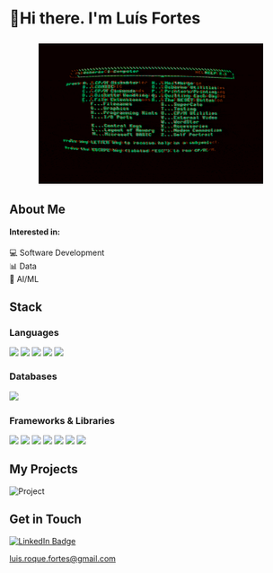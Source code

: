 # <p align="left">👋Hi there. I'm Luís Fortes</p> 
<p align="center">
   <img src="https://github.com/0xfortes/0xFortes/blob/main/EHil.gif" width="400px" height="250px">
</p>

## About Me

#### Interested in:  
💻 Software Development  
📊 Data  
🤖 AI/ML  

## Stack

### Languages
<img src="https://img.shields.io/badge/HTML5-E34F26?style=for-the-badge&logo=html5&logoColor=white" height="24"> <img src="https://img.shields.io/badge/CSS3-1572B6?style=for-the-badge&logo=css3&logoColor=white" height="24">
<img src="https://img.shields.io/badge/JavaScript-F7DF1E?style=for-the-badge&logo=javascript&logoColor=black" height="24">
<img src="https://img.shields.io/badge/Python-3776AB?style=for-the-badge&logo=python&logoColor=white" height="24">
<img src="https://img.shields.io/badge/Solidity-363636?style=for-the-badge&logo=solidity&logoColor=white" height="24">

### Databases
<img src="https://img.shields.io/badge/PostgreSQL-316192?style=for-the-badge&logo=postgresql&logoColor=white" height="24">

### Frameworks & Libraries
<img src="https://img.shields.io/badge/React-61DAFB?style=for-the-badge&logo=react&logoColor=black" height="24"> <img src="https://img.shields.io/badge/Django-092E20?style=for-the-badge&logo=django&logoColor=white" height="24">
<img src="https://img.shields.io/badge/TailwindCSS-06B6D4?style=for-the-badge&logo=tailwind-css&logoColor=white" height="24">
<img src="https://img.shields.io/badge/Pandas-150458?style=for-the-badge&logo=pandas&logoColor=white" height="24">
<img src="https://img.shields.io/badge/NumPy-013243?style=for-the-badge&logo=numpy&logoColor=white" height="24">
<img src="https://img.shields.io/badge/Matplotlib-013243?style=for-the-badge&logo=Matplotlib&logoColor=white" height="24">
<img src="https://img.shields.io/badge/scikit--learn-F7931E?style=for-the-badge&logo=scikit-learn&logoColor=white" height="24">


## My Projects


![Project](https://github.com/[YourUsername]/[YourUsername]/blob/main/project.gif "Project")

## Get in Touch

[![LinkedIn Badge](https://img.shields.io/badge/-Luís%20Fortes-blue?style=flat-square&logo=Linkedin&logoColor=white&link=https://www.linkedin.com/in/luis-roque-fortes/)](https://www.linkedin.com/in/luis-roque-fortes)

luis.roque.fortes@gmail.com



